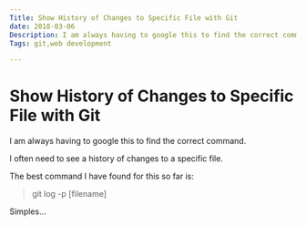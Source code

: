 ```yaml
---
Title: Show History of Changes to Specific File with Git
date: 2018-03-06
Description: I am always having to google this to find the correct command. I often need to see a history of changes to a specific file.
Tags: git,web development

---
```

# Show History of Changes to Specific File with Git

I am always having to google this to find the correct command.

I often need to see a history of changes to a specific file.

The best command I have found for this so far is:

> git log -p [filename]

Simples...


